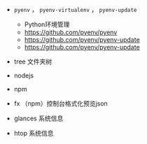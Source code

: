 - `pyenv` ， `pyenv-virtualenv`  ， `pyenv-update`
  - Python环境管理
  - https://github.com/pyenv/pyenv
  - https://github.com/pyenv/pyenv-update
  - https://github.com/pyenv/pyenv-update


- tree 文件夹树
- nodejs
- npm
- fx （npm）控制台格式化预览json
- glances 系统信息
- htop 系统信息